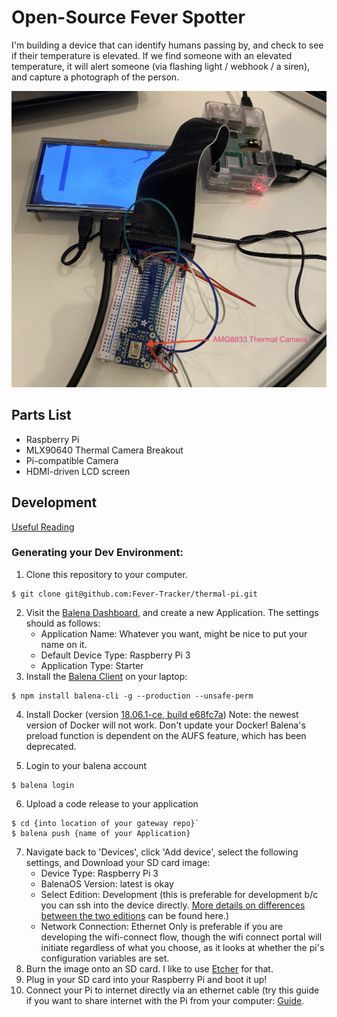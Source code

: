 # Open-Source Fever Spotter

I'm building a device that can identify humans passing by, and check to see if their temperature is elevated. If we find someone with an elevated temperature, it will alert someone (via flashing light / webhook / a siren), and capture a photograph of the person.

![Prototype](images/prototype.jpeg)

## Parts List
- Raspberry Pi
- MLX90640 Thermal Camera Breakout
- Pi-compatible Camera
- HDMI-driven LCD screen

## Development
[Useful Reading](https://docs.balena.io/learn/getting-started/raspberrypi3/python/)

### Generating your Dev Environment:
1. Clone this repository to your computer.
  ```
  $ git clone git@github.com:Fever-Tracker/thermal-pi.git
  ```
2. Visit the [Balena Dashboard](https://dashboard.balena-cloud.com/apps), and create a new Application. The settings should as follows:
    - Application Name: Whatever you want, might be nice to put your name on it.
    - Default Device Type: Raspberry Pi 3
    - Application Type: Starter
3. Install the [Balena Client](https://docs.balena.io/reference/cli/) on your laptop:
  ```
  $ npm install balena-cli -g --production --unsafe-perm
  ```

4. Install Docker (version [18.06.1-ce, build e68fc7a](https://download.docker.com/mac/stable/26764/Docker.dmg))
   Note: the newest version of Docker will not work. Don't update your Docker!
   Balena's preload function is dependent on the AUFS feature, which has been deprecated.

5. Login to your balena account
  ```
  $ balena login
  ```
6. Upload a code release to your application
  ```
  $ cd {into location of your gateway repo}`
  $ balena push {name of your Application}
  ```

7. Navigate back to 'Devices', click 'Add device', select the following settings, and Download your SD card image:
    - Device Type: Raspberry Pi 3
    - BalenaOS Version: latest is okay
    - Select Edition: Development (this is preferable for development b/c you can ssh into the device directly. [More details on differences between the two editions](https://www.balena.io/docs/reference/OS/overview/2.x/#dev-vs-prod-images) can be found here.)
    - Network Connection: Ethernet Only is preferable if you are developing the wifi-connect flow, though the wifi connect portal will initiate regardless of what you choose, as it looks at whether the pi's configuration variables are set.
8. Burn the image onto an SD card. I like to use [Etcher](https://etcher.io/) for that.
9. Plug in your SD card into your Raspberry Pi and boot it up!
12. Connect your Pi to internet directly via an ethernet cable (try this guide if you want to share internet with the Pi from your computer: [Guide](https://docs.google.com/document/d/1B5JYJ1PMyXNR5i3XrQWhAyxod55W-T_gWoo5nRfHD1o/edit?usp=sharing).
